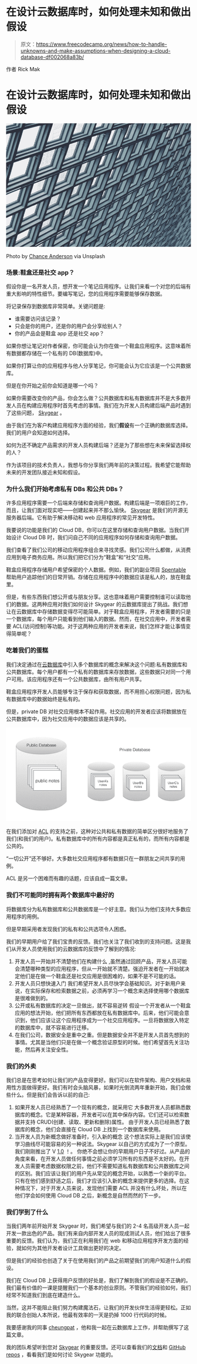 # 在设计云数据库时，如何处理未知和做出假设

> 原文：<https://www.freecodecamp.org/news/how-to-handle-unknowns-and-make-assumptions-when-designing-a-cloud-database-df002068a83b/>

作者 Rick Mak

# 在设计云数据库时，如何处理未知和做出假设

![sKD9sb7jxpSM44KypjFk0RYH1seNL707S-A6](img/7a4fe66972761f6943ed09f7dc33f7fb.png)

Photo by [Chance Anderson](https://unsplash.com/search/photos/public?photo=if2coegqwZU) via Unsplash

### 场景:鞋盒还是社交 app？

假设你是一名开发人员，想开发一个笔记应用程序。让我们来看一个对您的后端有重大影响的特性细节。要编写笔记，您的应用程序需要能够保存数据。

将记录保存到数据库非常简单。关键问题是:

*   谁需要访问该记录？
*   只会是你的用户，还是你的用户会分享给别人？
*   你的产品会是鞋盒 app 还是社交 app？

如果你想让笔记对作者保密，你可能会认为你在做一个鞋盒应用程序。这意味着所有数据都存储在一个私有的 DB(数据库)中。

如果你打算让你的应用程序与他人分享笔记，你可能会认为它应该是一个公共数据库。

但是在你开始之前你会知道是哪一个吗？

如果你需要改变你的产品，你会怎么做？公共数据库和私有数据库并不是大多数开发人员在构建应用程序时首先考虑的事情。我们在为开发人员构建后端产品时遇到了这些问题， [Skygear](https://skygear.io/) 。

由于我们在为客户构建应用程序方面的经验，我们**假设**有一个正确的数据库选择。我们的用户会知道如何选择。

如何为还不确定产品需求的开发人员构建后端？还是为了那些想在未来保留选择权的人？

作为该项目的技术负责人，我想与你分享我们两年前的决策过程。我希望它能帮助未来的开发团队接近未知和假设。

### 为什么我们开始考虑私有 DBs 和公共 DBs？

许多应用程序需要一个后端来存储和查询用户数据。构建后端是一项艰巨的工作，而且，让我们面对现实吧——创建起来并不那么愉快。 [Skygear](https://skygear.io/) 是我们的开源无服务器后端。它有助于解决移动和 web 应用程序的常见开发特性。

我要说的功能是我们的 Cloud DB，你可以在这里存储和查询用户数据。当我们开始设计 Cloud DB 时，我们问自己不同的应用程序如何存储和查询用户数据。

我们查看了我们公司的移动应用程序组合来寻找灵感。我们公司什么都做，从消费应用到电子商务应用。所以我们把它们分为“鞋盒”和“社交”应用。

鞋盒应用程序存储用户希望保密的个人数据。例如，我们的副业项目 [Spentable](https://itunes.apple.com/app/spentable-track-your-daily-expense-and-savings/id500630565?mt=8) 帮助用户追踪他们的日常开销。存储在应用程序中的数据应该是私人的，放在鞋盒里。

但是，有些东西我们想公开或与朋友分享。这也意味着用户需要控制谁可以读取他们的数据。这两种应用对我们如何设计 Skygear 的云数据库提出了挑战。我们想让在云数据库中存储数据变得尽可能简单。对于鞋盒应用程序，开发者需要的只是一个数据库，每个用户只能看到他们输入的数据。然而，在社交应用中，开发者需要 ACL(访问控制)等功能。对于这两种应用的开发者来说，我们怎样才能让事情变得简单呢？

### 吃着我们的蛋糕

我们决定通过在[云数据库](https://docs.skygear.io/guides/cloud-db/basics/ios/)中引入多个数据库的概念来解决这个问题:私有数据库和公共数据库。每个用户都有一个私有的数据库来存放数据，这些数据只对同一个用户可用。该应用程序还有一个公共数据库，由所有用户共享。

鞋盒应用程序开发人员能够专注于保存和获取数据，而不用担心权限问题，因为私有数据库中的数据始终是私有的。

但是，private DB 对社交应用根本不起作用。社交应用的开发者应该将数据放在公共数据库中，因为社交应用中的数据应该是共享的。

![4DkWIWQuZyWsomMvOcP0ld7KBmzYtn7-IJId](img/e54bc19aed9196858920afa43f633a01.png)

在我们添加对 [ACL](https://docs.skygear.io/guides/cloud-db/acl/ios/) 的支持之前，这种对公共和私有数据的简单区分很好地服务了我们(和我们的用户)。私有数据库中的所有内容都是真正私有的，而所有内容都是公共的。

“一切公开”还不够好。大多数社交应用程序都有数据只在一群朋友之间共享的用例。

ACL 是另一个困难而有趣的话题，应该自成一篇文章。

### 我们不可能同时拥有两个数据库中最好的

将数据库分为私有数据库和公共数据库是一个好主意。我们认为他们支持大多数应用程序的用例。

但是早期采用者发现我们的私有和公共选项令人困惑。

我们的早期用户给了我们宝贵的反馈。我们也关注了我们收到的支持问题。这是我们从开发人员使用我们的云数据库的反馈中了解到的情况:

1.  开发人员一开始并不清楚他们在构建什么
    ,虽然通过回顾产品，开发人员可能会清楚哪种类型的应用程序，但从一开始就不清楚。强迫开发者在一开始就决定他们是在做一个鞋盒还是社交应用是很困难的，如果不是不可能的话。
2.  开发人员只想快速入门
    我们希望开发人员尽快学会基础知识。对于新用户来说，在实际保存和检索数据之前，必须再学习一个概念来选择使用哪个数据库是很难做到的。
3.  公开或私有数据库的决定一旦做出，就不容易逆转
    假设一个开发者从一个鞋盒应用的想法开始，他们把所有东西都放在私有数据库中。后来，他们可能会意识到，他们应该让这个应用程序成为一个社交应用程序。一旦将数据放入特定的数据库中，就不容易进行迁移。
4.  在我们公司，数据安全是重中之重。但是数据安全并不是开发人员首先想到的事情。尤其是当他们只是在做一个概念验证原型的时候。他们希望首先关注功能，然后再关注安全性。

### 我们的外卖

我们总是在思考如何让我们的产品变得更好。我们可以在软件架构、用户文档和易用性方面做得更好。我们有时会头脑风暴，如果时光倒流两年重新开始，我们会做些什么。但是我们会告诉以前的自己:

1.  如果开发人员已经熟悉了一个现有的概念，就采用它
    大多数开发人员都熟悉数据库的概念。它是某种容器，开发者可以在其中保存内容。它们还可以检索数据并支持 CRUD(创建、读取、更新和删除)属性。
    由于开发人员已经熟悉了数据库的概念，他们会直接在 Cloud DB 上找到一个数据库来使用。
2.  当开发人员为新概念做好准备时，引入新的概念
    这个想法实际上是我们应该使学习曲线尽可能容易的另一种说法。Skygear 以自己的方式成为了一个原型。我们刚刚推出了 V [1.0](https://skygear.io/) ！。
    你绝不会想让你的早期用户日子不好过。从产品的角度来看，在开发人员做任何事情之前必须学习所有的东西是不太好的。在开发人员需要考虑数据权限之前，他们不需要知道私有数据库和公共数据库之间的区别。我们应该让我们的用户先从常见的概念开始，以熟悉一个新的平台。
    只有在他们感到舒适之后，我们才应该引入新的概念来提供更多的选择。在这种情况下，对于开发人员来说，发现他们需要 ACL 并没有什么坏处，所以在他们学会如何使用 Cloud DB 之后，新概念是自然而然的下一步。

### 我们学到了什么

当我们两年前开始开发 Skygear 时，我们希望与我们的 2-4 名高级开发人员一起开发一款出色的产品。我们有来自内部开发人员的现成测试人员，他们给出了很多重要的反馈。我们认为，我们正在利用我们在 web 和移动应用程序开发方面的经验，就如何为其他开发者设计工具做出更好的决定。

但是我们的经验也创造了关于在使用我们的产品之前期望我们的用户知道什么的假设。

我们在 Cloud DB 上获得用户反馈的好处是，我们了解到我们的假设是不正确的。我们最有价值的一课是提醒我们一个基本的创业原则。不管我们的经验如何，我们经常不知道我们到底在建造什么。

当然，这并不能阻止我们努力构建魔法石，让我们的开发伙伴生活得更轻松。正如我的联合创始人本所说，他最有效率的一天是扔掉 1000 行代码的时候。

我要感谢我的同事 [cheungpat](https://medium.com/u/cdd8a0d1e292) ，他和我一起在云数据库上工作，并帮助撰写了这篇文章。

我的团队希望听到您对 [Skygear](https://skygear.io/) 的重要反馈。还可以查看我们的[文档](https://docs.skygear.io/)和 [GitHub repos](https://github.com/SkygearIO/features) ，看看我们是如何讨论 Skygear 功能的。